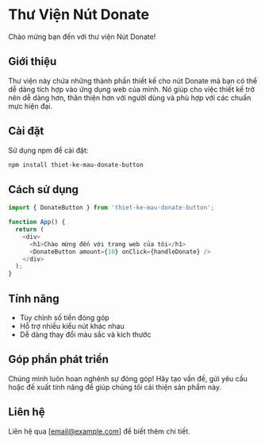 # Thư Viện Nút Donate

Chào mừng bạn đến với thư viện Nút Donate!

## Giới thiệu
Thư viện này chứa những thành phần thiết kế cho nút Donate mà bạn có thể dễ dàng tích hợp vào ứng dụng web của mình. Nó giúp cho việc thiết kế trở nên dễ dàng hơn, thân thiện hơn với người dùng và phù hợp với các chuẩn mực hiện đại.

## Cài đặt
Sử dụng npm để cài đặt:
```bash
npm install thiet-ke-mau-donate-button
```

## Cách sử dụng
```javascript
import { DonateButton } from 'thiet-ke-mau-donate-button';

function App() {
  return (
    <div>
      <h1>Chào mừng đến với trang web của tôi</h1>
      <DonateButton amount={10} onClick={handleDonate} />
    </div>
  );
}
```

## Tính năng
- Tùy chỉnh số tiền đóng góp
- Hỗ trợ nhiều kiểu nút khác nhau
- Dễ dàng thay đổi màu sắc và kích thước

## Góp phần phát triển
Chúng mình luôn hoan nghênh sự đóng góp! Hãy tạo vấn đề, gửi yêu cầu hoặc đề xuất tính năng để giúp chúng tôi cải thiện sản phẩm này.

## Liên hệ
Liên hệ qua [email@example.com] để biết thêm chi tiết.
